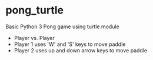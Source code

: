 # pong_turtle
Basic Python 3 Pong game using turtle module
- Player vs. Player
- Player 1 uses 'W' and 'S' keys to move paddle
- Player 2 uses up and down arrow keys to move paddle

